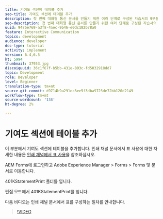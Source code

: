 ```yaml
---
title: 기여도 섹션에 테이블 추가
seo-title: 기여도 섹션에 테이블 추가
description: 첫 번째 대화형 통신 문서를 만들기 위한 여러 단계로 구성된 자습서의 9부분입니다. 이 부분에서는 기여도 섹션에 표를 추가합니다.
seo-description: 첫 번째 대화형 통신 문서를 만들기 위한 여러 단계로 구성된 자습서의 9부분입니다. 이 부분에서는 기여도 섹션에 표를 추가합니다.
uuid: 9475e769-a3f8-4aec-9b46-e0dc182b78a0
feature: Interactive Communication
topics: development
audience: developer
doc-type: tutorial
activity: implement
version: 6.4,6.5
kt: 5994
thumbnail: 37953.jpg
discoiquuid: 36c1f67f-b5bb-431e-893c-fd5032918dd7
topic: Development
role: Developer
level: Beginner
translation-type: tm+mt
source-git-commit: d9714b9a291ec3ee5f3dba9723de72bb120d2149
workflow-type: tm+mt
source-wordcount: '138'
ht-degree: 2%

---
```



# 기여도 섹션에 테이블 추가

이 부분에서 기여도 섹션에 테이블을 추가합니다.
인쇄 채널 문서에서 표 사용에 대한 자세한 내용은 [인쇄 채널에서 표 사용](/help/forms/interactive-communications/table-in-print-channel-documents-video-use.md)을 참조하십시오.

AEM Forms에 로그인하고 Adobe Experience Manager > Forms > Forms 및 문서로 이동합니다.

401KStatementPrint 폴더를 엽니다.

편집 모드에서 401KStatementPrint를 엽니다.

다음 비디오는 인쇄 채널 문서에서 표를 구성하는 절차를 안내합니다.

>[!VIDEO](https://video.tv.adobe.com/v/22387t1?quality=9&learn=on)

